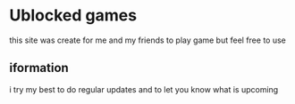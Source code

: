 <h1>Ublocked games</h1>

<p>this site was create for me and my friends to play game but feel free to use</p>

<h2>iformation</h2>
<p>i try my best to do regular updates and to let you know what is upcoming</p>
